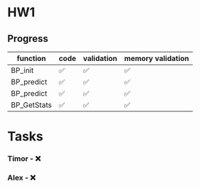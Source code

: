 # HW1

## Progress

<!---
:white_check_mark:
:x:
-->

| function | code | validation | memory validation |
| ------ | ------ | ----------------- | ------------------- |
|BP_init|:white_check_mark:|:white_check_mark:|:white_check_mark:|
|BP_predict|:white_check_mark:|:white_check_mark:|:white_check_mark:|
|BP_predict|:white_check_mark:|:white_check_mark:|:white_check_mark:|
|BP_GetStats|:white_check_mark:|:white_check_mark:|:white_check_mark:|


# Tasks
### Timor - :x:

### Alex - :x:
